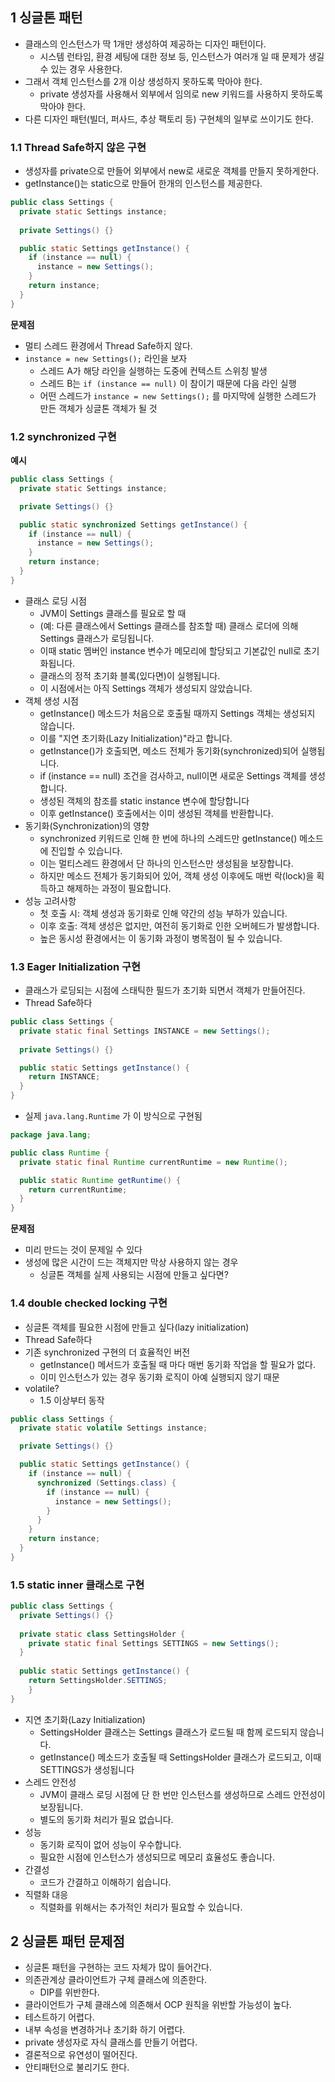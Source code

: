 ## 1 싱글톤 패턴

- 클래스의 인스턴스가 딱 1개만 생성하여 제공하는 디자인 패턴이다.
	- 시스템 런타임, 환경 세팅에 대한 정보 등, 인스턴스가 여러개 일 때 문제가 생길 수 있는 경우 사용한다.
- 그래서 객체 인스턴스를 2개 이상 생성하지 못하도록 막아야 한다.
	- private 생성자를 사용해서 외부에서 임의로 new 키워드를 사용하지 못하도록 막아야 한다.
- 다른 디자인 패턴(빌더, 퍼사드, 추상 팩토리 등) 구현체의 일부로 쓰이기도 한다.

### 1.1  Thread Safe하지 않은 구현

- 생성자를 private으로 만들어 외부에서 new로 새로운 객체를 만들지 못하게한다.
- getInstance()는 static으로 만들어 한개의 인스턴스를 제공한다.

```java
public class Settings {
  private static Settings instance; 
  
  private Settings() {}

  public static Settings getInstance() { 
    if (instance == null) {
      instance = new Settings();
    }
    return instance; 
  }
}
```

**문제점**

- 멀티 스레드 환경에서 Thread Safe하지 않다.
- `instance = new Settings();` 라인을 보자
	- 스레드 A가 해당 라인을 실행하는 도중에 컨텍스트 스위칭 발생
	- 스레드 B는 `if (instance == null)` 이 참이기 때문에 다음 라인 실행
	- 어떤 스레드가 `instance = new Settings();` 를 마지막에 실행한 스레드가 만든 객체가 싱글톤 객체가 될 것

### 1.2 synchronized 구현

**예시**

```java
public class Settings {
  private static Settings instance; 

  private Settings() {}

  public static synchronized Settings getInstance() { 
    if (instance == null) {
      instance = new Settings(); 
    }
    return instance; 
  }
}
```

- 클래스 로딩 시점
	- JVM이 Settings 클래스를 필요로 할 때
	- (예: 다른 클래스에서 Settings 클래스를 참조할 때) 클래스 로더에 의해 Settings 클래스가 로딩됩니다.
	- 이때 static 멤버인 instance 변수가 메모리에 할당되고 기본값인 null로 초기화됩니다.
	- 클래스의 정적 초기화 블록(있다면)이 실행됩니다.
	- 이 시점에서는 아직 Settings 객체가 생성되지 않았습니다.
- 객체 생성 시점
	- getInstance() 메소드가 처음으로 호출될 때까지 Settings 객체는 생성되지 않습니다.
	- 이를 "지연 초기화(Lazy Initialization)"라고 합니다.
	- getInstance()가 호출되면, 메소드 전체가 동기화(synchronized)되어 실행됩니다.
	- if (instance == null) 조건을 검사하고, null이면 새로운 Settings 객체를 생성합니다.
	- 생성된 객체의 참조를 static instance 변수에 할당합니다
	- 이후 getInstance() 호출에서는 이미 생성된 객체를 반환합니다.
- 동기화(Synchronization)의 영향
	- synchronized 키워드로 인해 한 번에 하나의 스레드만 getInstance() 메소드에 진입할 수 있습니다.
	- 이는 멀티스레드 환경에서 단 하나의 인스턴스만 생성됨을 보장합니다.
	- 하지만 메소드 전체가 동기화되어 있어, 객체 생성 이후에도 매번 락(lock)을 획득하고 해제하는 과정이 필요합니다.
- 성능 고려사항
	- 첫 호출 시: 객체 생성과 동기화로 인해 약간의 성능 부하가 있습니다.
	- 이후 호출: 객체 생성은 없지만, 여전히 동기화로 인한 오버헤드가 발생합니다.
	- 높은 동시성 환경에서는 이 동기화 과정이 병목점이 될 수 있습니다.

### 1.3 Eager Initialization 구현

- 클래스가 로딩되는 시점에 스태틱한 필드가 초기화 되면서 객체가 만들어진다.
- Thread Safe하다

```java
public class Settings {
  private static final Settings INSTANCE = new Settings();
  
  private Settings() {}

  public static Settings getInstance() { 
    return INSTANCE;    
  }    
}
```

- 실제 `java.lang.Runtime` 가 이 방식으로 구현됨

```java
package java.lang;

public class Runtime {
  private static final Runtime currentRuntime = new Runtime();

  public static Runtime getRuntime() {
    return currentRuntime;
  }
}
```

**문제점**

- 미리 만드는 것이 문제일 수 있다
- 생성에 많은 시간이 드는 객체지만 막상 사용하지 않는 경우
	- 싱글톤 객체를 실제 사용되는 시점에 만들고 싶다면?

### 1.4 double checked locking 구현

- 싱글톤 객체를 필요한 시점에 만들고 싶다(lazy initialization)
- Thread Safe하다
- 기존 synchronized 구현의 더 효율적인 버전
	- getInstance() 메서드가 호출될 때 마다 매번 동기화 작업을 할 필요가 없다.
	- 이미 인스턴스가 있는 경우 동기화 로직이 아예 실행되지 않기 때문
- volatile?
	- 1.5 이상부터 동작

```java
public class Settings {
  private static volatile Settings instance; 

  private Settings() {}

  public static Settings getInstance() { 
    if (instance == null) {
      synchronized (Settings.class) { 
        if (instance == null) {
          instance = new Settings(); 
        }
      } 
    }
    return instance; 
  }
}
```

### 1.5 static inner 클래스로 구현

```java
public class Settings {
  private Settings() {}
  
  private static class SettingsHolder {
    private static final Settings SETTINGS = new Settings();
  }
  
  public static Settings getInstance() { 
    return SettingsHolder.SETTINGS;
 	}
}
```

- 지연 초기화(Lazy Initialization)
	- SettingsHolder 클래스는 Settings 클래스가 로드될 때 함께 로드되지 않습니다.
	- getInstance() 메소드가 호출될 때 SettingsHolder 클래스가 로드되고, 이때 SETTINGS가 생성됩니다
- 스레드 안전성
	- JVM이 클래스 로딩 시점에 단 한 번만 인스턴스를 생성하므로 스레드 안전성이 보장됩니다.
	- 별도의 동기화 처리가 필요 없습니다.
- 성능
	- 동기화 로직이 없어 성능이 우수합니다.
	- 필요한 시점에 인스턴스가 생성되므로 메모리 효율성도 좋습니다.
- 간결성
	- 코드가 간결하고 이해하기 쉽습니다.
- 직렬화 대응
	- 직렬화를 위해서는 추가적인 처리가 필요할 수 있습니다.

## 2 싱글톤 패턴 문제점

- 싱글톤 패턴을 구현하는 코드 자체가 많이 들어간다.
- 의존관계상 클라이언트가 구체 클래스에 의존한다.
	- DIP를 위반한다.
- 클라이언트가 구체 클래스에 의존해서 OCP 원칙을 위반할 가능성이 높다.
- 테스트하기 어렵다.
- 내부 속성을 변경하거나 초기화 하기 어렵다.
- private 생성자로 자식 클래스를 만들기 어렵다.
- 결론적으로 유연성이 떨어진다.
- 안티패턴으로 불리기도 한다.